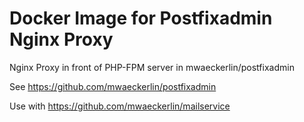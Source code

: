 # Docker Image for Postfixadmin Nginx Proxy

Nginx Proxy in front of PHP-FPM server in mwaeckerlin/postfixadmin

See https://github.com/mwaeckerlin/postfixadmin

Use with https://github.com/mwaeckerlin/mailservice
